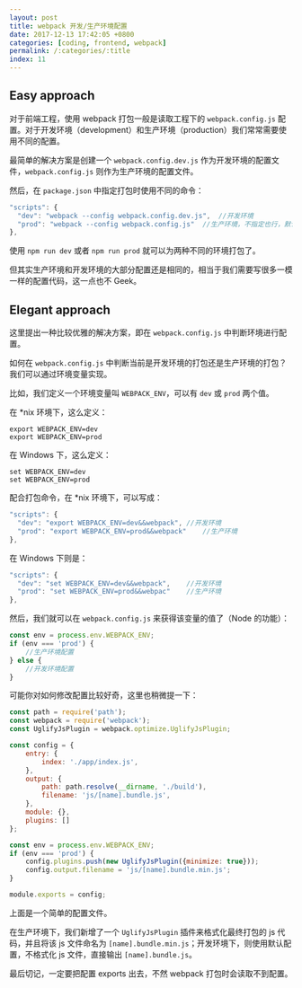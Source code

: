 ```yaml
---
layout: post
title: webpack 开发/生产环境配置
date: 2017-12-13 17:42:05 +0800
categories: [coding, frontend, webpack]
permalink: /:categories/:title
index: 11
---
```


## Easy approach

对于前端工程，使用 webpack 打包一般是读取工程下的 `webpack.config.js` 配置。对于开发环境（development）和生产环境（production）我们常常需要使用不同的配置。

最简单的解决方案是创建一个 `webpack.config.dev.js` 作为开发环境的配置文件，`webpack.config.js` 则作为生产环境的配置文件。

然后，在 `package.json` 中指定打包时使用不同的命令：

```js
"scripts": {
  "dev": "webpack --config webpack.config.dev.js",	//开发环境
  "prod": "webpack --config webpack.config.js"	//生产环境，不指定也行，默认使用webpack.config.js
},
```

使用 `npm run dev` 或者 `npm run prod` 就可以为两种不同的环境打包了。

但其实生产环境和开发环境的大部分配置还是相同的，相当于我们需要写很多一模一样的配置代码，这一点也不 Geek。

## Elegant approach

这里提出一种比较优雅的解决方案，即在 `webpack.config.js` 中判断环境进行配置。

如何在 `webpack.config.js` 中判断当前是开发环境的打包还是生产环境的打包？我们可以通过环境变量实现。

比如，我们定义一个环境变量叫 `WEBPACK_ENV`，可以有 `dev` 或 `prod` 两个值。

在 *nix 环境下，这么定义：

```shell
export WEBPACK_ENV=dev
export WEBPACK_ENV=prod
```

在 Windows 下，这么定义：

```shell
set WEBPACK_ENV=dev
set WEBPACK_ENV=prod
```

配合打包命令，在 *nix 环境下，可以写成：

```js
"scripts": {
  "dev": "export WEBPACK_ENV=dev&&webpack",	//开发环境
  "prod": "export WEBPACK_ENV=prod&&webpack"	//生产环境
},
```

在 Windows 下则是：

```js
"scripts": {
  "dev": "set WEBPACK_ENV=dev&&webpack",	//开发环境
  "prod": "set WEBPACK_ENV=prod&&webpac"	//生产环境
},
```

然后，我们就可以在 `webpack.config.js` 来获得该变量的值了（Node 的功能）：

```js
const env = process.env.WEBPACK_ENV;
if (env === 'prod') {
    //生产环境配置
} else {
    //开发环境配置
}
```

可能你对如何修改配置比较好奇，这里也稍微提一下：

```js
const path = require('path');
const webpack = require('webpack');
const UglifyJsPlugin = webpack.optimize.UglifyJsPlugin;

const config = {
    entry: {
        index: './app/index.js',
    },
    output: {
        path: path.resolve(__dirname, './build'),
        filename: 'js/[name].bundle.js',
    },
    module: {},
    plugins: []
};

const env = process.env.WEBPACK_ENV;
if (env === 'prod') {
    config.plugins.push(new UglifyJsPlugin({minimize: true}));
    config.output.filename = 'js/[name].bundle.min.js';
}

module.exports = config;
```

上面是一个简单的配置文件。

在生产环境下，我们新增了一个 `UglifyJsPlugin` 插件来格式化最终打包的 js 代码，并且将该 js 文件命名为 `[name].bundle.min.js`；开发环境下，则使用默认配置，不格式化 js 文件，直接输出 `[name].bundle.js`。

最后切记，一定要把配置 exports 出去，不然 webpack 打包时会读取不到配置。
